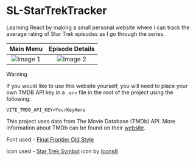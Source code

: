 # SL-StarTrekTracker

Learning React by making a small personal website where I can track the average rating of Star Trek episodes as I go through the series.

| Main Menu                                                                                   | Episode Details                                                                             |
|:-------------------------------------------------------------------------------------------:|:-------------------------------------------------------------------------------------------:|
| ![Image 1](https://github.com/user-attachments/assets/8bb8e4ee-906a-47b3-b197-008186244235) | ![Image 2](https://github.com/user-attachments/assets/6629ef98-8127-4eae-af28-59b5e818a011) |

> [!WARNING]
> If you would like to use this website yourself, you will need to place your own TMDB API key in a `.env` file in the root of the project using the following:
> ```
> VITE_TMDB_API_KEY=YourKeyHere
> ```

This project uses data from The Movie Database (TMDb) API. More information about TMDb can be found on their [website](https://www.themoviedb.org/).

Font used - [Final Frontier Old Style](https://www.fontspace.com/final-frontier-old-style-font-f748)

Icon used - <a target="_blank" href="https://icons8.com/icon/20881/star-trek-symbol">Star Trek Symbol</a> icon by <a target="_blank" href="https://icons8.com">Icons8</a>
